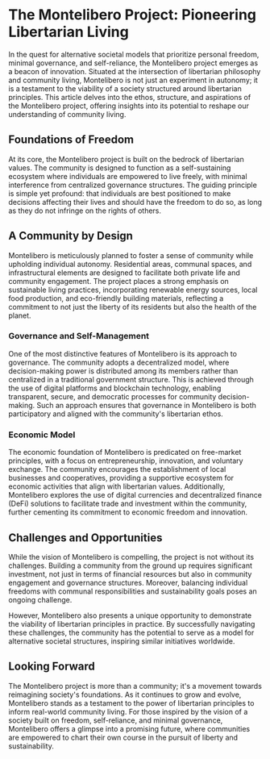 # The Montelibero Project: Pioneering Libertarian Living

In the quest for alternative societal models that prioritize personal freedom, minimal governance, and self-reliance, the Montelibero project emerges as a beacon of innovation. Situated at the intersection of libertarian philosophy and community living, Montelibero is not just an experiment in autonomy; it is a testament to the viability of a society structured around libertarian principles. This article delves into the ethos, structure, and aspirations of the Montelibero project, offering insights into its potential to reshape our understanding of community living.

## Foundations of Freedom

At its core, the Montelibero project is built on the bedrock of libertarian values. The community is designed to function as a self-sustaining ecosystem where individuals are empowered to live freely, with minimal interference from centralized governance structures. The guiding principle is simple yet profound: that individuals are best positioned to make decisions affecting their lives and should have the freedom to do so, as long as they do not infringe on the rights of others.

## A Community by Design

Montelibero is meticulously planned to foster a sense of community while upholding individual autonomy. Residential areas, communal spaces, and infrastructural elements are designed to facilitate both private life and community engagement. The project places a strong emphasis on sustainable living practices, incorporating renewable energy sources, local food production, and eco-friendly building materials, reflecting a commitment to not just the liberty of its residents but also the health of the planet.

### Governance and Self-Management

One of the most distinctive features of Montelibero is its approach to governance. The community adopts a decentralized model, where decision-making power is distributed among its members rather than centralized in a traditional government structure. This is achieved through the use of digital platforms and blockchain technology, enabling transparent, secure, and democratic processes for community decision-making. Such an approach ensures that governance in Montelibero is both participatory and aligned with the community's libertarian ethos.

### Economic Model

The economic foundation of Montelibero is predicated on free-market principles, with a focus on entrepreneurship, innovation, and voluntary exchange. The community encourages the establishment of local businesses and cooperatives, providing a supportive ecosystem for economic activities that align with libertarian values. Additionally, Montelibero explores the use of digital currencies and decentralized finance (DeFi) solutions to facilitate trade and investment within the community, further cementing its commitment to economic freedom and innovation.

## Challenges and Opportunities

While the vision of Montelibero is compelling, the project is not without its challenges. Building a community from the ground up requires significant investment, not just in terms of financial resources but also in community engagement and governance structures. Moreover, balancing individual freedoms with communal responsibilities and sustainability goals poses an ongoing challenge.

However, Montelibero also presents a unique opportunity to demonstrate the viability of libertarian principles in practice. By successfully navigating these challenges, the community has the potential to serve as a model for alternative societal structures, inspiring similar initiatives worldwide.

## Looking Forward

The Montelibero project is more than a community; it's a movement towards reimagining society's foundations. As it continues to grow and evolve, Montelibero stands as a testament to the power of libertarian principles to inform real-world community living. For those inspired by the vision of a society built on freedom, self-reliance, and minimal governance, Montelibero offers a glimpse into a promising future, where communities are empowered to chart their own course in the pursuit of liberty and sustainability.